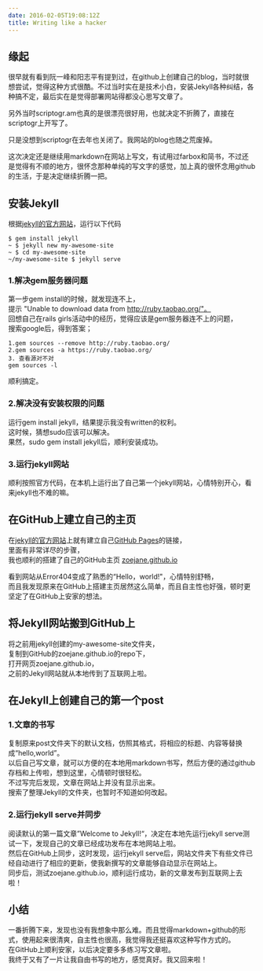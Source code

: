 ```yaml
---
date: 2016-02-05T19:08:12Z
title: Writing like a hacker
---
```


## 缘起
很早就有看到阮一峰和阳志平有提到过，在github上创建自己的blog，当时就很想尝试，觉得这种方式很酷。不过当时实在是技术小白，安装Jekyll各种纠结，各种搞不定，最后实在是觉得部署网站得都没心思写文章了。

另外当时scriptogr.am也真的是很漂亮很好用，也就决定不折腾了，直接在scriptogr上开写了。

只是没想到scriptogr在去年也关闭了。我网站的blog也随之荒废掉。

这次决定还是继续用markdown在网站上写文，有试用过farbox和简书，不过还是觉得有不顺的地方，很怀念那种单纯的写文字的感觉，加上真的很怀念用github的生活，于是决定继续折腾一把。

## 安装Jekyll
根据[jekyll的官方网站](http://jekyllrb.com/)，运行以下代码

``` 
$ gem install jekyll  
~ $ jekyll new my-awesome-site  
~ $ cd my-awesome-site  
~/my-awesome-site $ jekyll serve  
```

### 1.解决gem服务器问题
第一步gem install的时候，就发现连不上，  
提示 "Unable to download data from http://ruby.taobao.org/"。  
回想自己在rails girls活动中的经历，觉得应该是gem服务器连不上的问题，  
搜索google后，得到答案；

```
1.gem sources --remove http://ruby.taobao.org/  
2.gem sources -a https://ruby.taobao.org/  
3. 查看源对不对  
gem sources -l   
```
顺利搞定。

### 2.解决没有安装权限的问题
运行gem install jekyll，结果提示我没有written的权利。  
这时候，猜想sudo应该可以解决。  
果然，sudo gem install jekyll后，顺利安装成功。

### 3.运行jekyll网站
顺利按照官方代码，在本机上运行出了自己第一个jekyll网站，心情特别开心，看来jekyll也不难的嘛。

## 在GitHub上建立自己的主页

在[jekyll的官方网站](http://jekyllrb.com/)上就有建立自己[GitHub Pages](http://pages.github.com/)的链接，  
里面有非常详尽的步骤，  
我也顺利的搭建了自己的GitHub主页 [zoejane.github.io](http://zoejane.github.io)  

看到网站从Error404变成了熟悉的“Hello，world!"，心情特别舒畅，  
而且我发现原来在GitHub上搭建主页居然这么简单，而且自主性也好强，顿时更坚定了在GitHub上安家的想法。

## 将Jekyll网站搬到GitHub上
将之前用jekyll创建的my-awesome-site文件夹，  
复制到GitHub的zoejane.github.io的repo下，  
打开网页zoejane.github.io，  
之前的Jekyll网站就从本地传到了互联网上啦。

## 在Jekyll上创建自己的第一个post

### 1.文章的书写
复制原来post文件夹下的默认文档，仿照其格式，将相应的标题、内容等替换成“hello,world”。  
以后自己写文章，就可以方便的在本地用markdown书写，然后方便的通过github存档和上传啦，想到这里，心情顿时很轻松。  
不过写完后发现，文章在网站上并没有显示出来。  
搜索了整理Jekyll的文件夹，也暂时不知道如何改起。

### 2.运行jekyll serve并同步
阅读默认的第一篇文章”Welcome to Jekyll!“，决定在本地先运行jekyll serve测试一下，发现自己的文章已经成功发布在本地网站上啦。   
然后在GitHub上同步，这时发现，运行jekyll serve后，网站文件夹下有些文件已经自动进行了相应的更新，使我新撰写的文章能够自动显示在网站上。  
同步后，测试zoejane.github.io，顺利运行成功，新的文章发布到互联网上去啦！

## 小结
一番折腾下来，发现也没有我想象中那么难。而且觉得markdown+github的形式，使用起来很清爽，自主性也很高，我觉得我还挺喜欢这种写作方式的。  
在GitHub上顺利安家，以后决定要多多练习写文章啦。  
我终于又有了一片让我自由书写的地方，感觉真好。我又回来啦！

